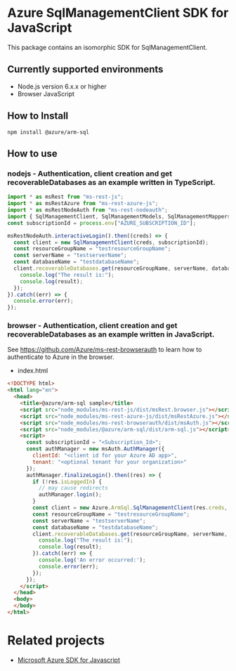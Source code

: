 # Azure SqlManagementClient SDK for JavaScript
This package contains an isomorphic SDK for SqlManagementClient.

## Currently supported environments
- Node.js version 6.x.x or higher
- Browser JavaScript

## How to Install
```
npm install @azure/arm-sql
```


## How to use

### nodejs - Authentication, client creation and get recoverableDatabases as an example written in TypeScript.

```ts
import * as msRest from "ms-rest-js";
import * as msRestAzure from "ms-rest-azure-js";
import * as msRestNodeAuth from "ms-rest-nodeauth";
import { SqlManagementClient, SqlManagementModels, SqlManagementMappers } from "@azure/arm-sql";
const subscriptionId = process.env["AZURE_SUBSCRIPTION_ID"];

msRestNodeAuth.interactiveLogin().then((creds) => {
  const client = new SqlManagementClient(creds, subscriptionId);
  const resourceGroupName = "testresourceGroupName";
  const serverName = "testserverName";
  const databaseName = "testdatabaseName";
  client.recoverableDatabases.get(resourceGroupName, serverName, databaseName).then((result) => {
    console.log("The result is:");
    console.log(result);
  });
}).catch((err) => {
  console.error(err);
});
```

### browser - Authentication, client creation and get recoverableDatabases as an example written in JavaScript.
See https://github.com/Azure/ms-rest-browserauth to learn how to authenticate to Azure in the browser.

- index.html
```html
<!DOCTYPE html>
<html lang="en">
  <head>
    <title>@azure/arm-sql sample</title>
    <script src="node_modules/ms-rest-js/dist/msRest.browser.js"></script>
    <script src="node_modules/ms-rest-azure-js/dist/msRestAzure.js"></script>
    <script src="node_modules/ms-rest-browserauth/dist/msAuth.js"></script>
    <script src="node_modules/@azure/arm-sql/dist/arm-sql.js"></script>
    <script>
      const subscriptionId = "<Subscription_Id>";
      const authManager = new msAuth.AuthManager({
        clientId: "<client id for your Azure AD app>",
        tenant: "<optional tenant for your organization>"
      });
      authManager.finalizeLogin().then((res) => {
        if (!res.isLoggedIn) {
          // may cause redirects
          authManager.login();
        }
        const client = new Azure.ArmSql.SqlManagementClient(res.creds, subscriptionId);
        const resourceGroupName = "testresourceGroupName";
        const serverName = "testserverName";
        const databaseName = "testdatabaseName";
        client.recoverableDatabases.get(resourceGroupName, serverName, databaseName).then((result) => {
          console.log("The result is:");
          console.log(result);
        }).catch((err) => {
          console.log('An error occurred:');
          console.error(err);
        });
      });
    </script>
  </head>
  <body>
  </body>
</html>
```

# Related projects
 - [Microsoft Azure SDK for Javascript](https://github.com/Azure/azure-sdk-for-js)
